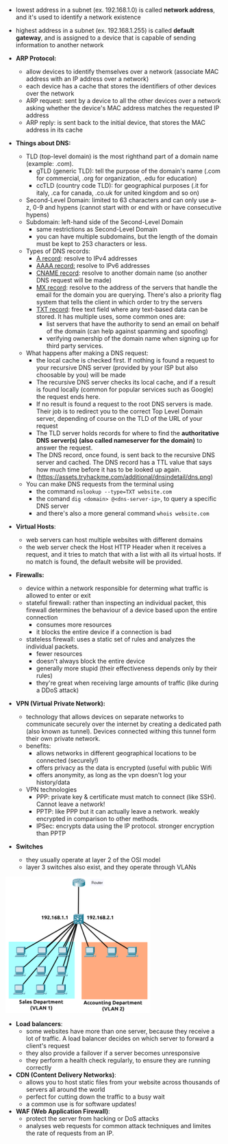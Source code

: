 - lowest address in a subnet (ex. 192.168.1.0) is called **network address**, and it's used to identify a network existence
- highest address in a subnet (ex. 192.168.1.255) is called **default gateway**, and is assigned to a device that is capable of sending information to another network
- **ARP Protocol:**
    - allow devices to identify themselves over a network (associate MAC address with an IP address over a network)
    - each device has a cache that stores the identifiers of other devices over the network
    - ARP request: sent by a device to all the other devices over a network asking whether the device's MAC address matches the requested IP address
    - ARP reply: is sent back to the initial device, that stores the MAC address in its cache
- **Things about DNS:**
    - TLD (top-level domain) is the most righthand part of a domain name (example: .com).
        - gTLD (generic TLD): tell the purpose of the domain's name (.com for commercial, .org for organization, .edu for education)
        - ccTLD (country code TLD): for geographical purposes (.it for italy, .ca for canada, .co.uk for united kingdom and so on)
    - Second-Level Domain: limited to 63 characters and can only use a-z, 0-9 and hypens (cannot start with or end with or have consecutive hypens)
    - Subdomain: left-hand side of the Second-Level Domain
        - same restrictions as Second-Level Domain
        - you can have multiple subdomains, but the length of the domain must be kept to 253 characters or less.
    - Types of DNS records:
        - <ins>A record</ins>: resolve to IPv4 addresses
        - <ins>AAAA record:</ins> resolve to IPv6 addresses
        - <ins>CNAME record</ins>: resolve to another domain name (so another DNS request will be made)
        - <ins>MX record</ins>: resolve to the address of the servers that handle the email for the domain you are querying. There's also a priority flag system that tells the client in which order to try the servers
        - <ins>TXT record</ins>: free text field where any text-based data can be stored. It has multiple uses, some common ones are:
            - list servers that have the authority to send an email on behalf of the domain (can help against spamming and spoofing)
            - verifying ownership of the domain name when signing up for third party services.
    - What happens after making a DNS request:
        - the local cache is checked first. If nothing is found a request to your recursive DNS server (provided by your ISP but also choosable by you) will be made
        - The recursive DNS server checks its local cache, and if a result is found locally (common for popular services such as Google) the request ends here.
        - If no result is found a request to the root DNS servers is made. Their job is to redirect you to the correct Top Level Domain server, depending of course on the TLD of the URL of your request
        - The TLD server holds records for where to find the **authoritative DNS server(s) (also called nameserver for the domain)** to answer the request.
        - The DNS record, once found, is sent back to the recursive DNS server and cached. The DNS record has a TTL value that says how much time before it has to be looked up again.
        - (https://assets.tryhackme.com/additional/dnsindetail/dns.png)
    - You can make DNS requests from the terminal using
        - the command `nslookup --type=TXT website.com`
        - the comand `dig <domain> @<dns-server-ip>`, to query a specific DNS server
        - and there's also a more general command `whois website.com`
- **Virtual Hosts**:
    - web servers can host multiple websites with different domains
    - the web server check the Host HTTP Header when it receives a request, and it tries to match that with a list with all its virtual hosts. If no match is found, the default website will be provided.
    
- **Firewalls:**
    - device within a network responsible for determing what traffic is allowed to enter or exit
    - stateful firewall: rather than inspecting an individual packet, this firewall determines the behaviour of a device based upon the entire connection
        - consumes more resources
        - it blocks the entire device if a connection is bad
    - stateless firewall: uses a static set of rules and analyzes the individual packets.
        - fewer resources
        - doesn't always block the entire device
        - generally more stupid (their effectiveness depends only by their rules)
        - they're great when receiving large amounts of traffic (like during a DDoS attack)
- **VPN (Virtual Private Network):**
    - technology that allows devices on separate networks to communicate securely over the internet by creating a dedicated path (also known as tunnel). Devices connected withing this tunnel form their own private network.
    - benefits:
        - allows networks in different geographical locations to be connected (securely!)
        - offers privacy as the data is encrypted (useful with public Wifi
        - offers anonymity, as long as the vpn doesn't log your history/data
    - VPN technologies
        - PPP: private key & certificate must match to connect (like SSH). Cannot leave a network!
        - PPTP: like PPP but it can actually leave a network. weakly encrypted in comparison to other methods.
        - IPSec: encrypts data using the IP protocol. stronger encryption than PPTP
- **Switches**
    - they usually operate at layer 2 of the OSI model
    - layer 3 switches also exist, and they operate through VLANs

<img src="../_resources/18b09539218de0943ddbdb63d30f7b17.png" alt="18b09539218de0943ddbdb63d30f7b17.png" width="338" height="318" class="jop-noMdConv">

- **Load balancers**:
    - some websites have more than one server, because they receive a lot of traffic. A load balancer decides on which server to forward a client's request
    - they also provide a failover if a server becomes unresponsive
    - they perform a health check regularly, to ensure they are running correctly
- **CDN (Content Delivery Networks)**:
    - allows you to host static files from your website across thousands of servers all around the world
    - perfect for cutting down the traffic to a busy wait
    - a common use is for software updates!
- **WAF (Web Application Firewall)**:
    - protect the server from hacking or DoS attacks
    - analyses web requests for common attack techniques and limites the rate of requests from an IP.